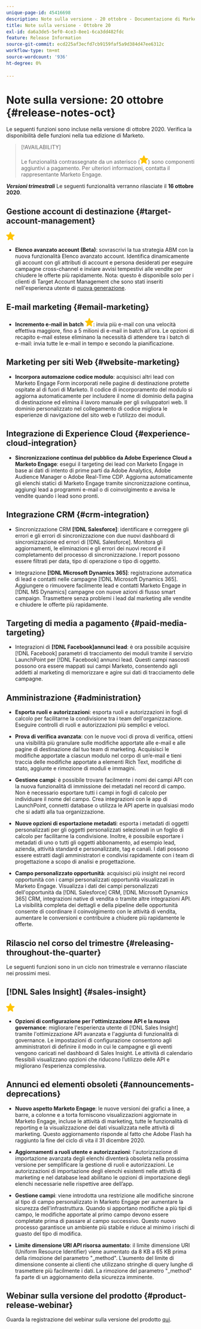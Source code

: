 ```yaml
---
unique-page-id: 45416698
description: Note sulla versione - 20 ottobre - Documentazione di Marketo - Documentazione del prodotto
title: Note sulla versione - Ottobre 20
exl-id: da6a3de5-5ef0-4ce3-8ee1-6ca3dd482fdc
feature: Release Information
source-git-commit: ecd225af3ecfd7cb9159faf5a9d384d47ee6312c
workflow-type: tm+mt
source-wordcount: '936'
ht-degree: 0%

---
```


# Note sulla versione: 20 ottobre {#release-notes-oct}

Le seguenti funzioni sono incluse nella versione di ottobre 2020. Verifica la disponibilità delle funzioni nella tua edizione di Marketo.

>[!AVAILABILITY]
>
>Le funzionalità contrassegnate da un asterisco (![](assets/yellow-star.png)) sono componenti aggiuntivi a pagamento. Per ulteriori informazioni, contatta il rappresentante Marketo Engage.

**_Versioni trimestrali_** Le seguenti funzionalità verranno rilasciate il **16 ottobre 2020**.

## Gestione account di destinazione {#target-account-management}

![(stella)](assets/yellow-star.png)

* **Elenco avanzato account (Beta)**: sovrascrivi la tua strategia ABM con la nuova funzionalità Elenco avanzato account. Identifica dinamicamente gli account con gli attributi di account e persona desiderati per eseguire campagne cross-channel e inviare avvisi tempestivi alle vendite per chiudere le offerte più rapidamente. Nota: questo è disponibile solo per i clienti di Target Account Management che sono stati inseriti nell&#39;esperienza utente di [nuova generazione](https://nation.marketo.com/t5/Employee-Blogs/The-Next-Generation-Marketo-Engage-Experience/ba-p/304205).

## E-mail marketing {#email-marketing}

* **Incremento e-mail in batch** ![(stella)](assets/yellow-star.png): invia più e-mail con una velocità effettiva maggiore, fino a 5 milioni di e-mail in batch all&#39;ora. Le opzioni di recapito e-mail estese eliminano la necessità di attendere tra i batch di e-mail: invia tutte le e-mail in tempo e secondo la pianificazione.

## Marketing per siti Web {#website-marketing}

* **Incorpora automazione codice modulo**: acquisisci altri lead con Marketo Engage Form incorporati nelle pagine di destinazione protette ospitate al di fuori di Marketo. Il codice di incorporamento del modulo si aggiorna automaticamente per includere il nome di dominio della pagina di destinazione ed elimina il lavoro manuale per gli sviluppatori web. Il dominio personalizzato nel collegamento di codice migliora le esperienze di navigazione del sito web e l’utilizzo dei moduli.

## Integrazione di Experience Cloud {#experience-cloud-integration}

* **Sincronizzazione continua del pubblico da Adobe Experience Cloud a Marketo Engage**: esegui il targeting dei lead con Marketo Engage in base ai dati di intento di prime parti da Adobe Analytics, Adobe Audience Manager o Adobe Real-Time CDP. Aggiorna automaticamente gli elenchi statici di Marketo Engage tramite sincronizzazione continua, aggiungi lead a programmi e-mail o di coinvolgimento e avvisa le vendite quando i lead sono pronti.

## Integrazione CRM {#crm-integration}

* Sincronizzazione CRM **[!DNL Salesforce]**: identificare e correggere gli errori e gli errori di sincronizzazione con due nuovi dashboard di sincronizzazione ed errori di [!DNL Salesforce]. Monitora gli aggiornamenti, le eliminazioni e gli errori dei nuovi record e il completamento del processo di sincronizzazione. I report possono essere filtrati per data, tipo di operazione o tipo di oggetto.

* Integrazione **[!DNL Microsoft Dynamics 365]**: registrazione automatica di lead e contatti nelle campagne [!DNL Microsoft Dynamics 365]. Aggiungere o rimuovere facilmente lead e contatti Marketo Engage in [!DNL MS Dynamics] campagne con nuove azioni di flusso smart campaign. Trasmettere senza problemi i lead dal marketing alle vendite e chiudere le offerte più rapidamente.

## Targeting di media a pagamento {#paid-media-targeting}

* Integrazioni di **[!DNL Facebook]annunci lead**: è ora possibile acquisire [!DNL Facebook] parametri di tracciamento dei moduli tramite il servizio LaunchPoint per [!DNL Facebook] annunci lead. Questi campi nascosti possono ora essere mappati sui campi Marketo, consentendo agli addetti al marketing di memorizzare e agire sui dati di tracciamento delle campagne.

## Amministrazione {#administration}

* **Esporta ruoli e autorizzazioni**: esporta ruoli e autorizzazioni in fogli di calcolo per facilitarne la condivisione tra i team dell&#39;organizzazione. Eseguire controlli di ruoli e autorizzazioni più semplici e veloci.

* **Prova di verifica avanzata**: con le nuove voci di prova di verifica, ottieni una visibilità più granulare sulle modifiche apportate alle e-mail e alle pagine di destinazione dal tuo team di marketing. Acquisisci le modifiche apportate a ciascun modulo nel corpo di un’e-mail e tieni traccia delle modifiche apportate a elementi Rich Text, modifiche di stato, aggiunte e rimozione di moduli e immagini.

* **Gestione campi**: è possibile trovare facilmente i nomi dei campi API con la nuova funzionalità di immissione dei metadati nel record di campo. Non è necessario esportare tutti i campi in fogli di calcolo per individuare il nome del campo. Crea integrazioni con le app di LaunchPoint, connetti database o utilizza le API aperte in qualsiasi modo che si adatti alla tua organizzazione.

* **Nuove opzioni di esportazione metadati**: esporta i metadati di oggetti personalizzati per gli oggetti personalizzati selezionati in un foglio di calcolo per facilitarne la condivisione. Inoltre, è possibile esportare i metadati di uno o tutti gli oggetti abbonamento, ad esempio lead, azienda, attività standard e personalizzate, tag e canali. I dati possono essere estratti dagli amministratori e condivisi rapidamente con i team di progettazione a scopo di analisi e progettazione.

* **Campo personalizzato opportunità**: acquisisci più insight nei record opportunità con i campi personalizzati opportunità visualizzati in Marketo Engage. Visualizza i dati dei campi personalizzati dell&#39;opportunità da [!DNL Salesforce] CRM, [!DNL Microsoft Dynamics 365] CRM, integrazioni native di vendita o tramite altre integrazioni API. La visibilità completa dei dettagli e della pipeline delle opportunità consente di coordinare il coinvolgimento con le attività di vendita, aumentare le conversioni e contribuire a chiudere più rapidamente le offerte.

## Rilascio nel corso del trimestre {#releasing-throughout-the-quarter}

Le seguenti funzioni sono in un ciclo non trimestrale e verranno rilasciate nei prossimi mesi.

## [!DNL Sales Insight] {#sales-insight}

![(stella)](assets/yellow-star.png)

* **Opzioni di configurazione per l&#39;ottimizzazione API e la nuova governance**: migliorare l&#39;esperienza utente di [!DNL Sales Insight] tramite l&#39;ottimizzazione API avanzata e l&#39;aggiunta di funzionalità di governance. Le impostazioni di configurazione consentono agli amministratori di definire il modo in cui le campagne e gli eventi vengono caricati nel dashboard di Sales Insight. Le attività di calendario flessibili visualizzano opzioni che riducono l’utilizzo delle API e migliorano l’esperienza complessiva.

## Annunci ed elementi obsoleti {#announcements-deprecations}

* **Nuovo aspetto Marketo Engage**: le nuove versioni dei grafici a linee, a barre, a colonne e a torta forniscono visualizzazioni aggiornate in Marketo Engage, incluse le attività di marketing, tutte le funzionalità di reporting e la visualizzazione dei dati visualizzata nelle attività di marketing. Questo aggiornamento risponde al fatto che Adobe Flash ha raggiunto la fine del ciclo di vita il 31 dicembre 2020.

* **Aggiornamenti a ruoli utente e autorizzazioni**: l&#39;autorizzazione di importazione avanzata degli elenchi diventerà obsoleta nella prossima versione per semplificare la gestione di ruoli e autorizzazioni. Le autorizzazioni di importazione degli elenchi esistenti nelle attività di marketing e nel database lead abilitano le opzioni di importazione degli elenchi necessarie nelle rispettive aree dell’app.

* **Gestione campi**: viene introdotta una restrizione alle modifiche sincrone al tipo di campo personalizzato in Marketo Engage per aumentare la sicurezza dell&#39;infrastruttura. Quando si apportano modifiche a più tipi di campo, le modifiche apportate al primo campo devono essere completate prima di passare al campo successivo. Questo nuovo processo garantisce un ambiente più stabile e riduce al minimo i rischi di guasto del tipo di modifica.

* **Limite dimensione URI API risorsa aumentato**: il limite dimensione URI (Uniform Resource Identifier) viene aumentato da 8 KB a 65 KB prima della rimozione del parametro &quot;_method&quot;. L’aumento del limite di dimensione consente ai clienti che utilizzano stringhe di query lunghe di trasmettere più facilmente i dati. La rimozione del parametro &quot;_method&quot; fa parte di un aggiornamento della sicurezza imminente.

## Webinar sulla versione del prodotto {#product-release-webinar}

Guarda la registrazione del webinar sulla versione del prodotto [qui](https://engage.marketo.com/Oct_20_Release_OnDemand.html).
